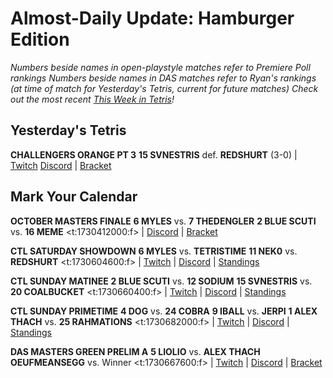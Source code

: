 # Almost-Daily Update: Hamburger Edition
*Numbers beside names in open-playstyle matches refer to Premiere Poll rankings*
*Numbers beside names in DAS matches refer to Ryan's rankings (at time of match for Yesterday's Tetris, current for future matches)*
*Check out the most recent [This Week in Tetris](https://www.thisweekintetris.com/2024/10/this-week-in-tetris-september-17.html)!*
## Yesterday's Tetris
**CHALLENGERS ORANGE PT 3**
**15 SVNESTRIS** def. **REDSHURT** (3-0) | [Twitch](https://www.twitch.tv/videos/2287979227?t=00h09m53s)
[Discord](https://go.ctm.gg/discord) | [Bracket](https://go.ctm.gg/event/ctm-october-2024/challengers-circuit/)

## Mark Your Calendar
**OCTOBER MASTERS FINALE**
**6 MYLES** vs. **7 THEDENGLER**
**2 BLUE SCUTI** vs. **16 MEME**
<t:1730412000:f> | [Discord](https://go.ctm.gg/discord) | [Bracket](https://go.ctm.gg/event/ctm-october-2024/masters-event/)

**CTL SATURDAY SHOWDOWN**
**6 MYLES** vs. **TETRISTIME**
**11 NEK0** vs. **REDSHURT**
<t:1730604600:f> | [Twitch](https://www.twitch.tv/classictetrisleague) | [Discord](https://discord.gg/QremKENyzQ) | [Standings](https://ctlscoreboard.herokuapp.com)

**CTL SUNDAY MATINEE**
**2 BLUE SCUTI** vs. **12 SODIUM**
**15 SVNESTRIS** vs. **20 COALBUCKET**
<t:1730660400:f> | [Twitch](https://www.twitch.tv/classictetrisleague) | [Discord](https://discord.gg/QremKENyzQ) | [Standings](https://ctlscoreboard.herokuapp.com)

**CTL SUNDAY PRIMETIME**
**4 DOG** vs. **24 COBRA**
**9 IBALL** vs. **JERPI**
**1 ALEX THACH** vs. **25 RAHMATIONS**
<t:1730682000:f> | [Twitch](https://www.twitch.tv/classictetrisleague) | [Discord](https://discord.gg/QremKENyzQ) | [Standings](https://ctlscoreboard.herokuapp.com)

**DAS MASTERS GREEN PRELIM A**
**5 LIOLIO** vs. **ALEX THACH**
**OEUFMEANSEGG** vs. Winner
<t:1730667600:f> | [Twitch](https://www.twitch.tv/monthlytetris) | [Discord](https://go.ctm.gg/discord) | [Bracket](https://go.ctm.gg/event/ctm-das-masters-october-2024/das-masters/)

